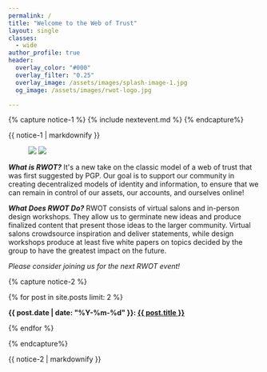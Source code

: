 ```yaml
---
permalink: /
title: "Welcome to the Web of Trust"
layout: single
classes:
  - wide
author_profile: true
header:
  overlay_color: "#000"
  overlay_filter: "0.25"
  overlay_image: /assets/images/splash-image-1.jpg
  og_image: /assets/images/rwot-logo.jpg

---
```


{% capture notice-1 %}
{% include nextevent.md %}
{% endcapture%}

<div class="notice--info">{{ notice-1 | markdownify }}</div>

<!-- TODO: Automatically draw this out of a folder of photos -->

<figure class="half">
    <a href="{{ site.url }}{{ site.baseurl }}/assets/images/rwot-fp1.jpeg"><img src="{{ site.url }}{{ site.baseurl }}/assets/images/rwot-fp1.jpeg"></a>
    <a href="{{ site.url }}{{ site.baseurl }}/assets/images/rwot-fp2.jpeg"><img src="{{ site.url }}{{ site.baseurl }}/assets/images/rwot-fp2.jpeg"></a>
</figure>

***What is RWOT?*** It's a new take on the classic model of a web of trust that was first suggested by PGP. Our goal is to support our community in creating decentralized models of identity and information, to ensure that we can remain in control of our assets, our accounts, and ourselves online!

***What Does RWOT Do?*** RWOT consists of virtual salons and in-person design workshops. They allow us to germinate new ideas and produce finalized content that present those ideas to the larger community. Virtual salons crowdsource inspiration and deliver statements, while design workshops produce at least five white papers on topics decided by the group to have the greatest impact on the future.

_Please consider joining us for the next RWOT event!_

{% capture notice-2 %}

 {% for post in site.posts limit: 2 %}
 
  <b>{{ post.date | date: "%Y-%m-%d" }}: <a href="{{ post.url }}">{{ post.title }}</a></b><br>

{% endfor %}
  
{% endcapture%}

<div class="notice--info">{{ notice-2 | markdownify }}</div>


